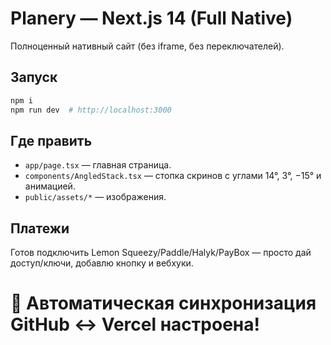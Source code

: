 # Planery — Next.js 14 (Full Native)

Полноценный нативный сайт (без iframe, без переключателей).

## Запуск
```bash
npm i
npm run dev  # http://localhost:3000
```

## Где править
- `app/page.tsx` — главная страница.
- `components/AngledStack.tsx` — стопка скринов с углами 14°, 3°, −15° и анимацией.
- `public/assets/*` — изображения.

## Платежи
Готов подключить Lemon Squeezy/Paddle/Halyk/PayBox — просто дай доступ/ключи, добавлю кнопку и вебхуки.
# 🚀 Автоматическая синхронизация GitHub ↔ Vercel настроена!

